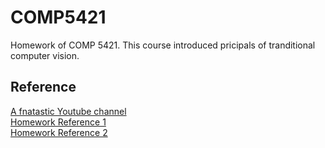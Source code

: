 # COMP5421
Homework of COMP 5421. This course introduced pricipals of tranditional computer vision. 

## Reference
[A fnatastic Youtube channel](https://www.youtube.com/@firstprinciplesofcomputerv3258)  
[Homework Reference 1](https://github.com/jingwenh/Computer-Vision-CMU-16720B)  
[Homework Reference 2](https://github.com/zfang399/16720B)

